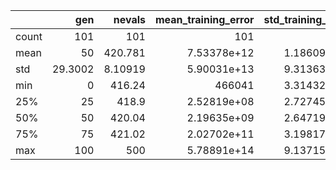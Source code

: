 |       |      gen |    nevals |   mean_training_error |   std_training_error |   min_training_error |   max_training_error |   testing_error |   std_testing_error |   avg_size |   elite_size |
|:------|---------:|----------:|----------------------:|---------------------:|---------------------:|---------------------:|----------------:|--------------------:|-----------:|-------------:|
| count | 101      | 101       |         101           |        101           |            101       |        101           |        100      |            100      |  100       |     100      |
| mean  |  50      | 420.781   |           7.53378e+12 |          1.18609e+15 |             22.0134  |          3.76264e+15 |         22.4563 |             39.0484 |   58.4161  |      63.8192 |
| std   |  29.3002 |   8.10919 |           5.90031e+13 |          9.31363e+15 |             16.6702  |          2.9502e+16  |         15.9043 |             19.2254 |   34.5147  |      36.3561 |
| min   |   0      | 416.24    |      466041           |          3.31432e+07 |              9.68021 |          1.53913e+08 |         11.1286 |             21.4874 |    3.21936 |       4.28   |
| 25%   |  25      | 418.9     |           2.52819e+08 |          2.72745e+10 |             11.3159  |          1.19237e+11 |         12.089  |             24.86   |   28.233   |      29.615  |
| 50%   |  50      | 420.04    |           2.19635e+09 |          2.64719e+11 |             14.4785  |          1.09807e+12 |         15.2232 |             30.0574 |   64.6888  |      71.44   |
| 75%   |  75      | 421.02    |           2.02702e+11 |          3.19817e+13 |             23.5114  |          1.01298e+14 |         23.3047 |             51.0812 |   87.3942  |      94.91   |
| max   | 100      | 500       |           5.78891e+14 |          9.13715e+16 |             74.6222  |          2.89447e+17 |         77.5185 |            110.244  |  108.785   |     115.66   |